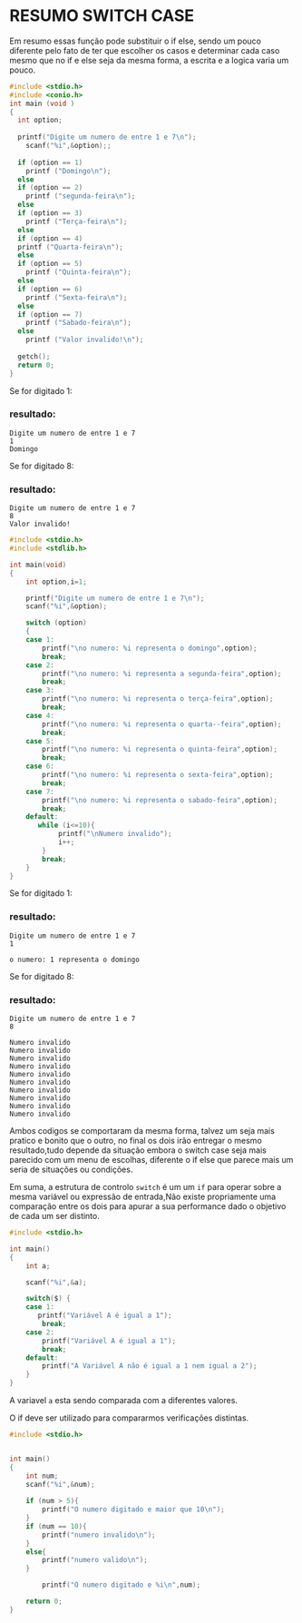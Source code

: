 # RESUMO SWITCH CASE

Em resumo essas função pode substituir o if else, sendo um pouco diferente pelo fato de ter que escolher os casos e determinar cada caso mesmo que no if e else seja da mesma forma, a escrita e a logica varia um pouco.

```c
#include <stdio.h>
#include <conio.h>
int main (void )
{
  int option;
  
  printf("Digite um numero de entre 1 e 7\n");
    scanf("%i",&option);;
  
  if (option == 1)
    printf ("Domingo\n");
  else
  if (option == 2)
    printf ("segunda-feira\n");
  else
  if (option == 3)
    printf ("Terça-feira\n");
  else
  if (option == 4)
  printf ("Quarta-feira\n");
  else
  if (option == 5)
    printf ("Quinta-feira\n");
  else
  if (option == 6)
    printf ("Sexta-feira\n");
  else
  if (option == 7)
    printf ("Sabado-feira\n");
  else
    printf ("Valor invalido!\n");
  
  getch();
  return 0;
}
```
Se for digitado 1:
### resultado:

```
Digite um numero de entre 1 e 7
1
Domingo
```

Se for digitado 8:
### resultado:

```
Digite um numero de entre 1 e 7
8
Valor invalido!
```


```c
#include <stdio.h>
#include <stdlib.h>

int main(void)
{
    int option,i=1;

    printf("Digite um numero de entre 1 e 7\n");
    scanf("%i",&option);

    switch (option)
    {
    case 1:
        printf("\no numero: %i representa o domingo",option);
        break;
    case 2:
        printf("\no numero: %i representa a segunda-feira",option);
        break;
    case 3:
        printf("\no numero: %i representa o terça-feira",option);
        break;
    case 4:
        printf("\no numero: %i representa o quarta--feira",option);
        break;
    case 5:
        printf("\no numero: %i representa o quinta-feira",option);
        break;
    case 6:
        printf("\no numero: %i representa o sexta-feira",option);
        break;
    case 7:
        printf("\no numero: %i representa o sabado-feira",option);
        break;
    default:
       while (i<=10){
            printf("\nNumero invalido");
            i++;
        }
        break;
    }
}
```
Se for digitado 1:
### resultado:

```
Digite um numero de entre 1 e 7
1

o numero: 1 representa o domingo
```

Se for digitado 8:
### resultado:

```
Digite um numero de entre 1 e 7
8

Numero invalido
Numero invalido
Numero invalido
Numero invalido
Numero invalido
Numero invalido
Numero invalido
Numero invalido
Numero invalido
Numero invalido
```

Ambos codigos se comportaram da mesma forma, talvez um seja mais pratico e bonito que o outro, no final os dois irão entregar o mesmo resultado,tudo depende da situação embora o switch case seja mais parecido com um menu de escolhas, diferente o if else que parece mais um seria de situações ou condições.

Em suma, a estrutura de controlo ```switch``` é um um ```if``` para operar sobre a mesma variável ou expressão de entrada,Não existe propriamente uma comparação entre os dois para apurar a sua performance dado o objetivo de cada um ser distinto.

```c
#include <stdio.h>

int main()
{
    int a;

    scanf("%i",&a);

    switch($) {
    case 1: 
       printf("Variável A é igual a 1");
        break;
    case 2:
        printf("Variável A é igual a 1");
        break;
    default:
        printf("A Variável A não é igual a 1 nem igual a 2");
    }
}
```
A variavel ```a``` esta sendo comparada com a diferentes valores.

O if deve ser utilizado para compararmos verificações distintas.
```c
#include <stdio.h>


int main()
{
    int num;
    scanf("%i",&num);
    
    if (num > 5){
        printf("O numero digitado e maior que 10\n");
    }
    if (num == 10){
        printf("numero invalido\n");
    }
    else{
        printf("numero valido\n");
    }

        printf("O numero digitado e %i\n",num);

    return 0;
} 
``` 